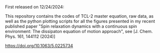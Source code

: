 First released on 12/24/2024:

This repository contains the codes of TCL-2 master equation, raw data, as well as the python plotting scripts for all the figures presented in my recent published paper "Spin relaxation dynamics with a continuous spin environment: The dissipaton equation of motion approach", see [J. Chem. Phys. 161, 144112 (2024)]

https://doi.org/10.1063/5.0225734
